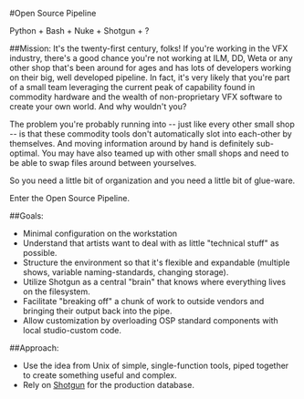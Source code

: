 #Open Source Pipeline

Python + Bash + Nuke + Shotgun + ?

##Mission: 
It's the twenty-first century, folks! If you're working in the VFX industry, there's a good chance you're not working at ILM, DD, Weta or any other shop that's been around for ages and has lots of developers working on their big, well developed pipeline. In fact, it's very likely that you're part of a small team leveraging the current peak of capability found in commodity hardware and the wealth of non-proprietary VFX software to create your own world. And why wouldn't you? 

The problem you're probably running into -- just like every other small shop -- is that these commodity tools don't automatically slot into each-other by themselves. And moving information around by hand is definitely sub-optimal. You may have also teamed up with other small shops and need to be able to swap files around between yourselves.

So you need a little bit of organization and you need a little bit of glue-ware. 

Enter the Open Source Pipeline.

##Goals:
+ Minimal configuration on the workstation
+ Understand that artists want to deal with as little "technical stuff" as possible. 
+ Structure the environment so that it's flexible and expandable (multiple shows, variable naming-standards, changing storage).
+ Utilize Shotgun as a central "brain" that knows where everything lives on the filesystem. 
+ Facilitate "breaking off" a chunk of work to outside vendors and bringing their output back into the pipe. 
+ Allow customization by overloading OSP standard components with local studio-custom code. 

##Approach: 
+ Use the idea from Unix of simple, single-function tools, piped together to create something useful and complex.
+ Rely on [Shotgun](http://www.shotgunsoftware.com/) for the production database.